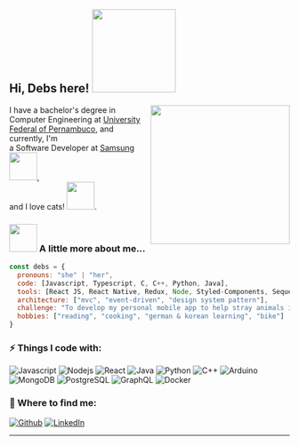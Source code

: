 
<h2> Hi, Debs here! <img src="https://media.giphy.com/media/Kxu2275kzosJC98kQg/giphy.gif" width="150"></h2>
<img align='right' src="https://media.giphy.com/media/VEbNmD8OuAKnAO04Nw/giphy.gif" width="250">
<p>I have a bachelor's degree in Computer Engineering at <a href="http://www.ufpe.br">University Federal of Pernambuco</a>, and currently, I'm <br>a Software Developer at <a href="https://www.samsung.com/br/">Samsung</a><img src="https://media.giphy.com/media/WUlplcMpOCEmTGBtBW/giphy.gif" width="50">, <br>
and I love cats! <img src="https://media.giphy.com/media/lRY8EdPwIbp9O16qTW/giphy.gif" width="50">.
</p>




### <img src="https://media.giphy.com/media/VgCDAzcKvsR6OM0uWg/giphy.gif" width="50"> A little more about me...  

```javascript
const debs = {
  pronouns: "she" | "her",
  code: [Javascript, Typescript, C, C++, Python, Java],
  tools: [React JS, React Native, Redux, Node, Styled-Components, Sequelize],
  architecture: ["mvc", "event-driven", "design system pattern"],
  challenge: "To develop my personal mobile app to help stray animals in need",
  hobbies: ["reading", "cooking", "german & korean learning", "bike"]
}
```

<h3>⚡ Things I code with:</h3>
<p> <img alt="Javascript" src="https://img.shields.io/badge/-Javascript-F7DF1E?style=flat-square&logo=javascript&color=black" /> 
    <img alt="Nodejs" src="https://img.shields.io/badge/-Nodejs-339933?style=flat-square&logo=Node.js&logoColor=white" /> 
    <img alt="React" src="https://img.shields.io/badge/-React-black?style=flat-square&logo=react" /> 
    <img alt="Java" src="https://img.shields.io/badge/-Java-red?style=flat-square&logo=java" />
    <img alt="Python" src="https://img.shields.io/badge/-Python-3776AB?style=flat-square&logo=python&logoColor=white" />
    <img alt="C++" src="https://img.shields.io/badge/-C++-00599C?style=flat-square&logo=c++&logoColor=white" />
    <img alt="Arduino" src="https://img.shields.io/badge/-Arduino-00979D?style=flat-square&logo=arduino&logoColor=white" />
    <img alt="MongoDB" src="https://img.shields.io/badge/-MongoDB-47A248?style=flat-square&logo=mongodb&logoColor=white" /> 
    <img alt="PostgreSQL" src="https://img.shields.io/badge/-PostgreSQL-336791?style=flat-square&logo=postgresql" /> 
    <img alt="GraphQL" src="https://img.shields.io/badge/-GraphQL-E10098?style=flat-square&logo=graphql" />  
    <img alt="Docker" src="https://img.shields.io/badge/-Docker-2496ED?style=flat-square&logo=docker&logoColor=white" />
</p>

<h3>👋 Where to find me:</h3>
<p><a href="https://github.com/debfdias" target="_blank"><img alt="Github" src="https://img.shields.io/badge/GitHub-%2312100E.svg?&style=for-the-badge&logo=Github&logoColor=white" /></a> <a href="https://www.linkedin.com/in/debfdias" target="_blank"><img alt="LinkedIn" src="https://img.shields.io/badge/linkedin-%230077B5.svg?&style=for-the-badge&logo=linkedin&logoColor=white" /> </a>
</p>



---
